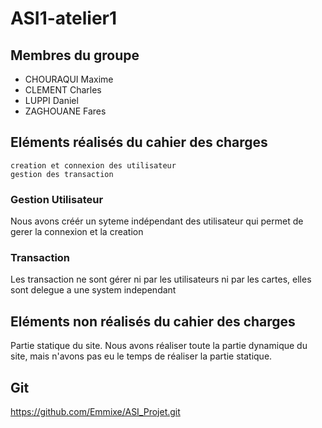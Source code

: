 # ASI1-atelier1

## Membres du groupe
 - CHOURAQUI Maxime
 - CLEMENT Charles
 - LUPPI Daniel
 - ZAGHOUANE Fares

## Eléments réalisés du cahier des charges

    creation et connexion des utilisateur
    gestion des transaction 

### Gestion Utilisateur

Nous avons créér un syteme indépendant des utilisateur qui permet de gerer la connexion et la creation


### Transaction

Les transaction ne sont gérer ni par les utilisateurs ni par les cartes, elles sont delegue a une system independant

## Eléments non réalisés du cahier des charges

Partie statique du site. Nous avons réaliser toute la partie dynamique du site, mais n'avons pas eu le temps de réaliser la partie statique.


## Git

https://github.com/Emmixe/ASI_Projet.git